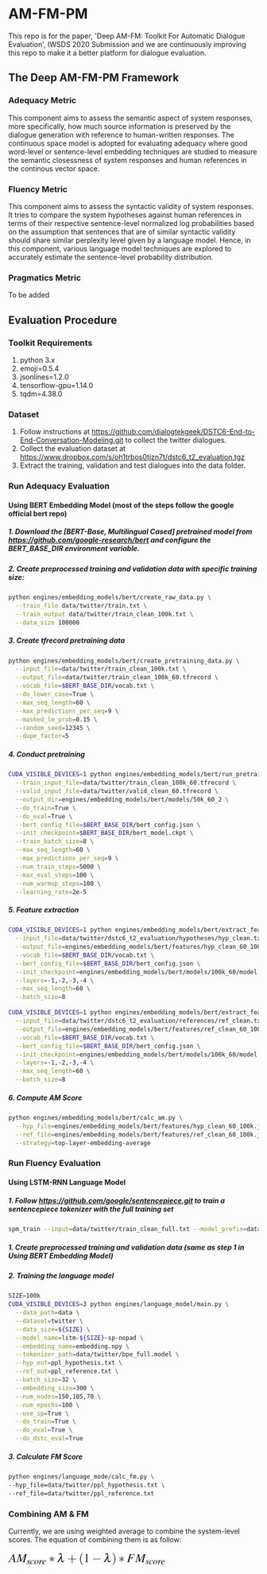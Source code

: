 # AM-FM-PM

This repo is for the paper, 'Deep AM-FM: Toolkit For Automatic Dialogue Evaluation', IWSDS 2020 Submission and we are continuously improving this repo to make it a better platform for dialogue evaluation.

## The Deep AM-FM-PM Framework

### Adequacy Metric

This component aims to assess the semantic aspect of system responses, more specifically, how much source information is preserved by the dialogue generation with reference to human-written responses. The continuous space model is adopted for evaluating adequacy where good word-level or sentence-level embedding techniques are studied to measure the semantic closessness of system responses and human references in the continous vector space.

### Fluency Metric

This component aims to assess the syntactic validity of system responses. It tries to compare the system hypotheses against human references in terms of their respective sentence-level normalized log probabilities based on the assumption that sentences that are of similar syntactic validity should share similar perplexity level given by a language model. Hence, in this component, various language model techniques are explored to accurately estimate the sentence-level probability distribution.

### Pragmatics Metric

To be added


## Evaluation Procedure

### Toolkit Requirements

1. python 3.x
2. emoji=0.5.4
3. jsonlines=1.2.0
4. tensorflow-gpu=1.14.0
5. tqdm=4.38.0

### Dataset

1. Follow instructions at https://github.com/dialogtekgeek/DSTC6-End-to-End-Conversation-Modeling.git to collect the twitter dialogues.
2. Collect the evaluation dataset at https://www.dropbox.com/s/oh1trbos0tjzn7t/dstc6_t2_evaluation.tgz
2. Extract the training, validation and test dialogues into the data folder.

### Run Adequacy Evaluation

#### Using BERT Embedding Model (most of the steps follow the google official bert repo)

##### 1. Download the [BERT-Base, Multilingual Cased] pretrained model from https://github.com/google-research/bert and configure the BERT_BASE_DIR environment variable.

##### 2. Create preprocessed training and validation data with specific training size: 
```bash
python engines/embedding_models/bert/create_raw_data.py \
  --train_file data/twitter/train.txt \
  --train_output data/twitter/train_clean_100k.txt \
  --data_size 100000
```

##### 3. Create tfrecord pretraining data
```bash
python engines/embedding_models/bert/create_pretraining_data.py \
  --input_file=data/twitter/train_clean_100k.txt \
  --output_file=data/twitter/train_clean_100k_60.tfrecord \
  --vocab_file=$BERT_BASE_DIR/vocab.txt \
  --do_lower_case=True \
  --max_seq_length=60 \
  --max_predictions_per_seq=9 \
  --masked_lm_prob=0.15 \
  --random_seed=12345 \
  --dupe_factor=5
```

##### 4. Conduct pretraining
```bash
CUDA_VISIBLE_DEVICES=1 python engines/embedding_models/bert/run_pretraining.py \
  --train_input_file=data/twitter/train_clean_100k_60.tfrecord \
  --valid_input_file=data/twitter/valid_clean_60.tfrecord \
  --output_dir=engines/embedding_models/bert/models/50k_60_2 \
  --do_train=True \
  --do_eval=True \
  --bert_config_file=$BERT_BASE_DIR/bert_config.json \
  --init_checkpoint=$BERT_BASE_DIR/bert_model.ckpt \
  --train_batch_size=8 \
  --max_seq_length=60 \
  --max_predictions_per_seq=9 \
  --num_train_steps=5000 \
  --max_eval_steps=100 \
  --num_warmup_steps=100 \
  --learning_rate=2e-5
```

##### 5. Feature extraction
```bash
CUDA_VISIBLE_DEVICES=1 python engines/embedding_models/bert/extract_features.py \
  --input_file=data/twitter/dstc6_t2_evaluation/hypotheses/hyp_clean.txt \
  --output_file=engines/embedding_models/bert/features/hyp_clean_60_100k.jsonl \
  --vocab_file=$BERT_BASE_DIR/vocab.txt \
  --bert_config_file=$BERT_BASE_DIR/bert_config.json \
  --init_checkpoint=engines/embedding_models/bert/models/100k_60/model.ckpt-10000 \
  --layers=-1,-2,-3,-4 \
  --max_seq_length=60 \
  --batch_size=8
```
```bash
CUDA_VISIBLE_DEVICES=1 python engines/embedding_models/bert/extract_features.py \
  --input_file=data/twitter/dstc6_t2_evaluation/references/ref_clean.txt \
  --output_file=engines/embedding_models/bert/features/ref_clean_60_100k.jsonl \
  --vocab_file=$BERT_BASE_DIR/vocab.txt \
  --bert_config_file=$BERT_BASE_DIR/bert_config.json \
  --init_checkpoint=engines/embedding_models/bert/models/100k_60/model.ckpt-10000 \
  --layers=-1,-2,-3,-4 \
  --max_seq_length=60 \
  --batch_size=8
```

##### 6. Compute AM Score
```bash
python engines/embedding_models/bert/calc_am.py \
  --hyp_file=engines/embedding_models/bert/features/hyp_clean_60_100k.jsonl \
  --ref_file=engines/embedding_models/bert/features/ref_clean_60_100k.jsonl \
  --strategy=top-layer-embedding-average
```

### Run Fluency Evaluation

#### Using LSTM-RNN Language Model

##### 1. Follow https://github.com/google/sentencepiece.git to train a sentencepiece tokenizer with the full training set
```bash
spm_train --input=data/twitter/train_clean_full.txt --model_prefix=data/twitter/bpe_full --vocab_size=32000 --character_coverage=0.995 --model_type=bpe
```

##### 1. Create preprocessed training and validation data (same as step 1 in Using BERT Embedding Model)

##### 2. Training the language model
```bash
SIZE=100k  
CUDA_VISIBLE_DEVICES=3 python engines/language_model/main.py \
  --data_path=data \
  --dataset=twitter \
  --data_size=${SIZE} \
  --model_name=lstm-${SIZE}-sp-nopad \
  --embedding_name=embedding.npy \
  --tokenizer_path=data/twitter/bpe_full.model \
  --hyp_out=ppl_hypothesis.txt \
  --ref_out=ppl_reference.txt \
  --batch_size=32 \
  --embedding_size=300 \
  --num_nodes=150,105,70 \
  --num_epochs=100 \
  --use_sp=True \
  --do_train=True \
  --do_eval=True \
  --do_dstc_eval=True
```
##### 3. Calculate FM Score
```bash
python engines/language_mode/calc_fm.py \
--hyp_file=data/twitter/ppl_hypothesis.txt \
--ref_file=data/twitter/ppl_reference.txt
```

### Combining AM & FM

Currently, we are using weighted average to combine the system-level scores. The equation of combining them is as follow:

<img src="images/combine_am_fm.jpg" />



